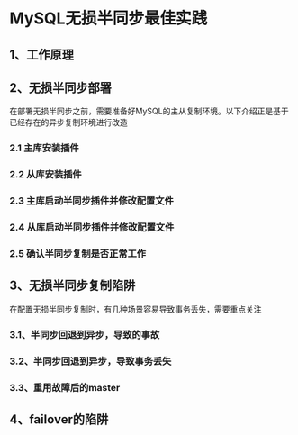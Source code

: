 # MySQL无损半同步最佳实践

## 1、工作原理

## 2、无损半同步部署
在部署无损半同步之前，需要准备好MySQL的主从复制环境。以下介绍正是基于已经存在的异步复制环境进行改造
### 2.1 主库安装插件

### 2.2 从库安装插件

### 2.3 主库启动半同步插件并修改配置文件

### 2.4 从库启动半同步插件并修改配置文件

### 2.5 确认半同步复制是否正常工作

## 3、无损半同步复制陷阱
在配置无损半同步复制时，有几种场景容易导致事务丢失，需要重点关注

### 3.1、半同步回退到异步，导致的事故

### 3.2、半同步回退到异步，导致事务丢失

### 3.3、重用故障后的master

## 4、failover的陷阱